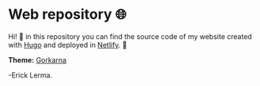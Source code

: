 # Web repository 🌐
Hi! 👋 in this repository you can find the source code of my website created with [Hugo](https://gohugo.io/) and deployed in [Netlify](https://www.netlify.com/). 🚀

**Theme:** [Gorkarna](https://github.com/526avijitgupta/gokarna)

-Erick Lerma.
